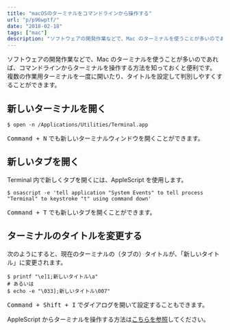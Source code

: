 ```yaml
---
title: "macOSのターミナルをコマンドラインから操作する"
url: "p/p96wptf/"
date: "2018-02-18"
tags: ["mac"]
description: "ソフトウェアの開発作業などで、Mac のターミナルを使うことが多いのであれば、コマンドラインからターミナルを操作する方法を知っておくと便利です。複数の作業用ターミナルを一度に開いたり、タイトルを設定して判別しやすくすることができます。"
---
```


ソフトウェアの開発作業などで、Mac のターミナルを使うことが多いのであれば、コマンドラインからターミナルを操作する方法を知っておくと便利です。
複数の作業用ターミナルを一度に開いたり、タイトルを設定して判別しやすくすることができます。


新しいターミナルを開く
----

```console
$ open -n /Applications/Utilities/Terminal.app
```

<kbd>Command + N</kbd> でも新しいターミナルウィンドウを開くことができます。


新しいタブを開く
----

Terminal 内で新しくタブを開くには、AppleScript を使用します。

```console
$ osascript -e 'tell application "System Events" to tell process "Terminal" to keystroke "t" using command down'
```

<kbd>Command + T</kbd> でも新しいタブを開くことができます。


ターミナルのタイトルを変更する
----

次のようにすると、現在のターミナルの（タブの）タイトルが、「新しいタイトル」に変更されます。

```console
$ printf "\e]1;新しいタイトル\a"
# あるいは
$ echo -e "\033];新しいタイトル\007"
```

<kbd>Command + Shift + I</kbd> でダイアログを開いて設定することもできます。

AppleScript からターミナルを操作する方法は[こちらを参照](/p/dgde4df/)してください。

